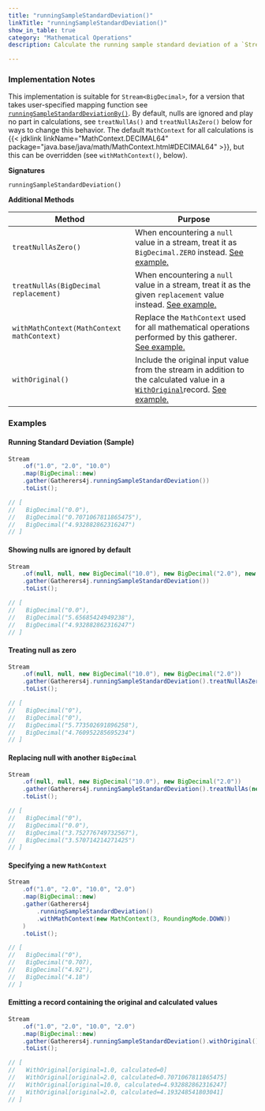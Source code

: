 ```yaml
---
title: "runningSampleStandardDeviation()"
linkTitle: "runningSampleStandardDeviation()"
show_in_table: true
category: "Mathematical Operations"
description: Calculate the running sample standard deviation of a `Stream<BigDecimal>`.

---
```


### Implementation Notes
This implementation is suitable for `Stream<BigDecimal>`, for a version that takes user-specified mapping function see [`runningSampleStandardDeviationBy()`](/gatherers/mathematical/runningsamplestandarddeviationby/).
By default, nulls are ignored and play no part in calculations, see `treatNullAs()` and `treatNullAsZero()` below for ways to change this behavior. The default `MathContext`
for all calculations is {{< jdklink linkName="MathContext.DECIMAL64" package="java.base/java/math/MathContext.html#DECIMAL64" >}}, but this can be overridden (see `withMathContext()`, below).


**Signatures**

`runningSampleStandardDeviation()`

**Additional Methods**

| Method                                     | Purpose                                                                                                                                                                                                                                                |
|--------------------------------------------|--------------------------------------------------------------------------------------------------------------------------------------------------------------------------------------------------------------------------------------------------------|
| `treatNullAsZero()`                        | When encountering a `null` value in a stream, treat it as `BigDecimal.ZERO` instead. [See example.](#treating-null-as-zero)                                                                                                                                             |
| `treatNullAs(BigDecimal replacement)`      | When encountering a `null` value in a stream, treat it as the given `replacement` value instead. [See example.](#replacing-null-with-another-bigdecimal)                                                                                                                                 |
| `withMathContext(MathContext mathContext)` | Replace the `MathContext` used for all mathematical operations performed by this gatherer. [See example.](#specifying-a-new-mathcontext)                                                                                                                                       |
| `withOriginal()`                           | Include the original input value from the stream in addition to the calculated value in a [`WithOriginal`](https://github.com/tginsberg/gatherers4j/blob/main/src/main/java/com/ginsberg/gatherers4j/WithOriginal.java)record. [See example.](#emitting-a-record-containing-the-original-and-calculated-values) |

### Examples

#### Running Standard Deviation (Sample)

```java
Stream
    .of("1.0", "2.0", "10.0")
    .map(BigDecimal::new)
    .gather(Gatherers4j.runningSampleStandardDeviation())
    .toList();

// [ 
//   BigDecimal("0.0"), 
//   BigDecimal("0.7071067811865475"), 
//   BigDecimal("4.932882862316247")
// ]
```

#### Showing nulls are ignored by default

```java
Stream
    .of(null, null, new BigDecimal("10.0"), new BigDecimal("2.0"), new BigDecimal("1.0"))
    .gather(Gatherers4j.runningSampleStandardDeviation())
    .toList();

// [ 
//   BigDecimal("0.0"), 
//   BigDecimal("5.65685424949238"), 
//   BigDecimal("4.932882862316247")
// ]
```

#### Treating null as zero

```java
Stream
    .of(null, null, new BigDecimal("10.0"), new BigDecimal("2.0"))
    .gather(Gatherers4j.runningSampleStandardDeviation().treatNullAsZero())
    .toList();

// [ 
//   BigDecimal("0"),
//   BigDecimal("0"),
//   BigDecimal("5.773502691896258"), 
//   BigDecimal("4.760952285695234") 
// ]
```

#### Replacing null with another `BigDecimal`

```java
Stream
    .of(null, null, new BigDecimal("10.0"), new BigDecimal("2.0"))
    .gather(Gatherers4j.runningSampleStandardDeviation().treatNullAs(new BigDecimal("3.5")))
    .toList();

// [  
//   BigDecimal("0"),  
//   BigDecimal("0.0"),  
//   BigDecimal("3.752776749732567"), 
//   BigDecimal("3.570714214271425") 
// ]
```

#### Specifying a new `MathContext`

```java
Stream
    .of("1.0", "2.0", "10.0", "2.0")
    .map(BigDecimal::new)
    .gather(Gatherers4j
        .runningSampleStandardDeviation()
        .withMathContext(new MathContext(3, RoundingMode.DOWN))
    )
    .toList();

// [ 
//   BigDecimal("0"), 
//   BigDecimal("0.707), 
//   BigDecimal("4.92"), 
//   BigDecimal("4.18") 
// ]
```

#### Emitting a record containing the original and calculated values

```java
Stream
    .of("1.0", "2.0", "10.0", "2.0")
    .map(BigDecimal::new)
    .gather(Gatherers4j.runningSampleStandardDeviation().withOriginal())
    .toList();

// [ 
//   WithOriginal[original=1.0, calculated=0]
//   WithOriginal[original=2.0, calculated=0.7071067811865475]
//   WithOriginal[original=10.0, calculated=4.932882862316247]
//   WithOriginal[original=2.0, calculated=4.193248541803041]
// ]
```